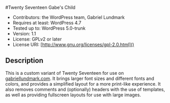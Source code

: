 #Twenty Seventeen Gabe's Child

* Contributors: the WordPress team, Gabriel Lundmark
* Requires at least: WordPress 4.7
* Tested up to: WordPress 5.0-trunk
* Version: 1.1
* License: GPLv2 or later
* License URI: [http://www.gnu.org/licenses/gpl-2.0.html]()

## Description

This is a custom variant of Twenty Seventeen for use on [gabriellundmark.com](). It brings larger font sizes and different fonts and colors, and provides a simplified layout for a more print-like experience. It also removes comments and (optionally) headers with the use of templates, as well as providing fullscreen layouts for use with large images.
